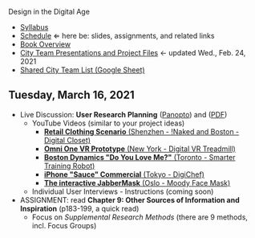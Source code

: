 Design in the Digital Age

- [Syllabus](syllabus.md)
- [Schedule](schedule.md)  &lArr; here be: slides, assignments, and related links
- [Book Overview](book-overview.md)
- [City Team Presentations and Project Files](files.md) &larr; updated Wed., Feb. 24, 2021
- [Shared City Team List (Google Sheet)](https://docs.google.com/spreadsheets/d/1GxZ4u8RjvG9D-S86QVpSdJM24KPr47ftF3mN67NC37I/edit#gid=0)

## Tuesday, March 16, 2021

- Live Discussion: **User Research Planning** ([Panopto](https://rochester.hosted.panopto.com/Panopto/Pages/Viewer.aspx?id=6462567b-b131-480e-8364-aced012f6256)) and ([PDF](13-user-research-planning/chapter7-summary.pdf))
  - YouTube Videos (similar to your project ideas)
    - [**Retail Clothing Scenario** (Shenzhen - !Naked and Boston - Digital Closet)](https://www.youtube.com/watch?v=Mr71jrkzWq8)
    - [**Omni One VR Prototype** (New York - Digital VR Treadmill)](https://www.youtube.com/watch?v=aOYHg8qdxTE)
    - [**Boston Dynamics "Do You Love Me?"** (Toronto - Smarter Training Robot)](https://www.youtube.com/watch?v=fn3KWM1kuAw)
    - [**iPhone "Sauce" Commercial** (Tokyo - DigiChef)](https://www.youtube.com/watch?v=SCQpOaR3sVo)
    - [**The interactive JabberMask** (Oslo - Moody Face Mask)](https://www.youtube.com/watch?v=ksNOHrTi5Lo)
  - Individual User Interviews - Instructions (coming soon)
- ASSIGNMENT: read **Chapter 9: Other Sources of Information and Inspiration** (p183-199, a quick read)
  - Focus on *Supplemental Research Methods* (there are 9 methods, incl. Focus Groups)

